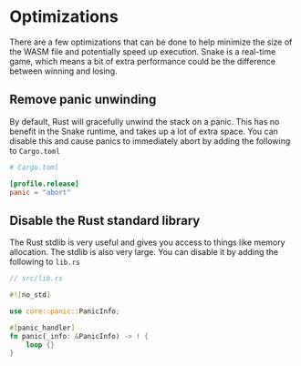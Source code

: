 # Optimizations

There are a few optimizations that can be done to help minimize the size of the WASM file and potentially speed up execution. Snake is a real-time game, which means a bit of extra performance could be the difference between winning and losing.

## Remove panic unwinding

By default, Rust will gracefully unwind the stack on a panic. This has no benefit in the Snake runtime, and takes up a lot of extra space. You can disable this and cause panics to immediately abort by adding the following to `Cargo.toml`

```toml
# Cargo.toml

[profile.release]
panic = "abort"
```

## Disable  the Rust standard library

The Rust stdlib is very useful and gives you access to things like memory allocation. The stdlib is also very large. You can disable it by adding the following to `lib.rs`

```rust
// src/lib.rs

#![no_std]

use core::panic::PanicInfo;

#[panic_handler]
fn panic(_info: &PanicInfo) -> ! {
    loop {}
}
```